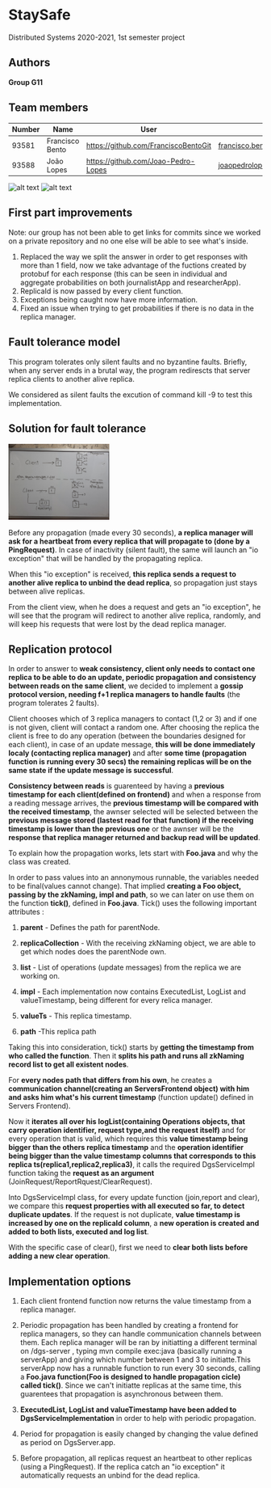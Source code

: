 # StaySafe

Distributed Systems 2020-2021, 1st semester project


## Authors

 
**Group G11**



## Team members
 

| Number | Name              | User                                  | Email                                 |
| -------|-------------------|---------------------------------------|---------------------------------------|
| 93581  | Francisco Bento   | <https://github.com/FranciscoBentoGit>| <francisco.bento@tecnico.ulisboa.pt>  |
| 93588  | João Lopes        | <https://github.com/Joao-Pedro-Lopes> | <joaopedrolopes00@tecnico.ulisboa.pt> |

<p float="left">
    <img src="https://avatars2.githubusercontent.com/u/71926361?s=460&u=d492ef164d3c4372029fb291e8a62ba9f1df782a&v=4" alt="alt text" height="150">
    <img src="https://avatars1.githubusercontent.com/u/56592131?s=460&u=6d4865457f240460a9587622c1b1a286f6fd12d8&v=4" alt="alt text" height="150">
</p>

## First part improvements

Note: our group has not been able to get links for commits since we worked on a private repository and no one else will be able to see what's inside.

1. Replaced the way we split the answer in order to get responses with more than 1 field, now we take advantage of the fuctions created by protobuf for each response (this can be seen in individual and aggregate probabilities on both journalistApp and researcherApp).
2. ReplicaId is now passed by every client function.
3. Exceptions being caught now have more information.
4. Fixed an issue when trying to get probabilities if there is no data in the replica manager.



## Fault tolerance model

This program tolerates only silent faults and no byzantine faults. Briefly, when any server ends in a brutal way, the program redirescts that server replica clients to another alive replica. 

We considered as silent faults the excution of command kill -9 <pid> to test this implementation.

## Solution for fault tolerance

<img src="solution_fault_tolerance.jpg" alt="alt text" height="150">

Before any propagation (made every 30 seconds), **a replica manager will ask for a heartbeat from every replica that will propagate to (done by a PingRequest)**. In case of inactivity (silent fault), the same will launch an "io exception" that will be handled by the propagating replica.

When this "io exception" is received, **this replica sends a request to another alive replica to unbind the dead replica**, so propagation just stays between alive replicas.

From the client view, when he does a request and gets an "io exception", he will see that the program will redirect to another alive replica, randomly, and will keep his requests that were lost by the dead replica manager.


## Replication protocol

In order to answer to **weak consistency, client only needs to contact one replica to be able to do an update, periodic propagation and consistency between reads on the same client**, we decided to implement a **gossip protocol version, needing f+1 replica managers to handle faults** (the program tolerates 2 faults).

Client chooses which of 3 replica managers to contact (1,2 or 3) and if one is not given, client will contact a random one.
After choosing the replica the client is free to do any operation (between the boundaries designed for each client), in case of an update message, **this will be done immediately localy (contacting replica manager)** and after **some time (propagation function is running every 30 secs) the remaining replicas will be on the same state if the update message is successful**.

**Consistency between reads** is guarenteed by having a **previous timestamp for each client(defined on frontend)** and when a response from a reading message arrives, the **previous timestamp will be compared with the received timestamp**, the awnser selected will be selected between the **previous message stored (lastest read for that function) if the receiving timestamp is lower than the previous one** or the awnser will be the **response that replica manager returned and backup read will be updated**.

To explain how the propagation works, lets start with **Foo.java** and why the class was created.

In order to pass values into an annonymous runnable, the variables needed to be final(values cannot change). That implied **creating a Foo object, passing by the zkNaming, impl and path**, so we can later on use them on the function **tick()**, defined in **Foo.java**.
Tick() uses the following important attributes :

1. **parent** - Defines the path for parentNode.

2. **replicaCollection** - With the receiving zkNaming object, we are able to get which nodes does the parentNode own.

3. **list** - List of operations (update messages) from the replica we are working on.

4. **impl** - Each implementation now contains ExecutedList, LogList and valueTimestamp, being different for every relica manager.

5. **valueTs** - This replica timestamp.

6. **path** -This replica path

Taking this into consideration, tick() starts by **getting the timestamp from who called the function**. Then it **splits his path and runs all zkNaming record list to get all existent nodes**.

For **every nodes path that differs from his own**, he creates a **communication channel(creating an ServersFrontend object) with him and asks him what's his current timestamp** (function update() defined in Servers Frontend).

Now it **iterates all over his logList(containing Operations objects, that carry operation identifier, request type,and the request itself)** and for every operation that is valid, which requires this **value timestamp being bigger than the others replica timestamp** and the **operation identifier being bigger than the value timestamp columns that corresponds to this replica ts(replica1,replica2,replica3)**, it calls the required DgsServiceImpl function taking the **request as an argument** (JoinRequest/ReportRquest/ClearRequest).

Into DgsServiceImpl class, for every update function (join,report and clear), we compare this **request properties with all executed so far, to detect duplicate updates**. If the request is not duplicate, **value timestamp is increased by one on the replicaId column**, a **new operation is created and added to both lists, executed and log list**.

With the specific case of clear(), first we need to **clear both lists before adding a new clear operation**.

## Implementation options 

1. Each client frontend function now returns the value timestamp from a replica manager.

2. Periodic propagation has been handled by creating a frontend for replica managers, so they can handle communication channels between them. Each replica manager will be ran by initiatting a different terminal on /dgs-server , typing mvn compile exec:java (basically running a serverApp) and giving which number between 1 and 3 to initiatte.This serverApp now has a runnable function to run every 30 seconds,
calling a **Foo.java function(Foo is designed to handle propagation cicle) called tick()**. Since we can't initiatte replicas at the same time, this guarentees that propagation is asynchronous between them.

3. **ExecutedList, LogList and valueTimestamp have been added to DgsServiceImplementation** in order to help with periodic propagation.

4. Period for propagation is easily changed by changing the value defined as period on DgsServer.app.

5. Before propagation, all replicas request an heartbeat to other replicas (using a PingRequest). If the replica catch an "io exception" it automatically requests an unbind for the dead replica. 